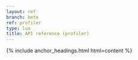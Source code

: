 ```yaml
---
layout: ref
branch: beta
ref: profiler
type: lua
title: API reference (profiler)
---
```

{% include anchor_headings.html html=content %}